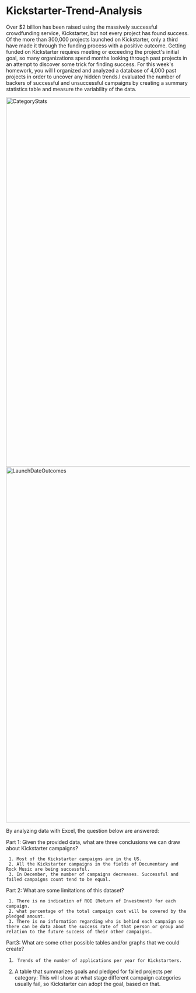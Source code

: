 # Kickstarter-Trend-Analysis

Over $2 billion has been raised using the massively successful crowdfunding service, Kickstarter, but not every project has found success. Of the more than 300,000 projects launched on Kickstarter, only a third have made it through the funding process with a positive outcome.
Getting funded on Kickstarter requires meeting or exceeding the project's initial goal, so many organizations spend months looking through past projects in an attempt to discover some trick for finding success. For this week's homework, you will 
I organized and analyzed a database of 4,000 past projects in order to uncover any hidden trends.I evaluated the number of backers of successful and unsuccessful campaigns by creating a summary statistics table and measure the variability of the data.


<img width="1011" alt="CategoryStats" src="https://user-images.githubusercontent.com/70447525/116479937-76dc5a00-a84e-11eb-8ac5-784d4ec960be.png">

<img width="973" alt="LaunchDateOutcomes" src="https://user-images.githubusercontent.com/70447525/117214493-ea401780-adca-11eb-815e-656b6a967473.png">

By analyzing data with Excel, the question below are answered:

Part 1: Given the provided data, what are three conclusions we can draw about Kickstarter campaigns?

     1. Most of the Kickstarter campaigns are in the US.
     2. All the Kickstarter campaigns in the fields of Documentary and Rock Music are being successful.
     3. In December, the number of campaigns decreases. Successful and failed campaigns count tend to be equal.
 
Part 2: What are some limitations of this dataset?

     1. There is no indication of ROI (Return of Investment) for each campaign.
     2. what percentage of the total campaign cost will be covered by the pledged amount.
     3. There is no information regarding who is behind each campaign so there can be data about the success rate of that person or group and relation to the future success of their other campaigns.
 
 
Part3: What are some other possible tables and/or graphs that we could create?
1.      Trends of the number of applications per year for Kickstarters.
2.  A table that summarizes goals and pledged for failed projects per category: This will show at what stage different campaign categories usually fail, so Kickstarter can adopt the goal, based on that.
